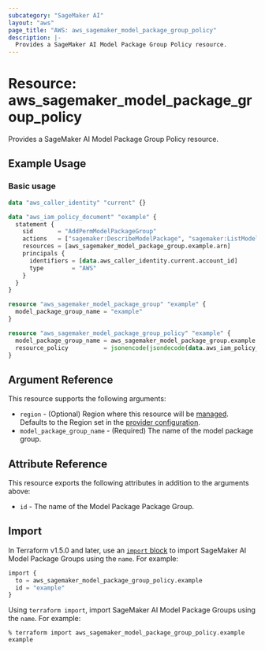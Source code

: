 ```yaml
---
subcategory: "SageMaker AI"
layout: "aws"
page_title: "AWS: aws_sagemaker_model_package_group_policy"
description: |-
  Provides a SageMaker AI Model Package Group Policy resource.
---
```


# Resource: aws_sagemaker_model_package_group_policy

Provides a SageMaker AI Model Package Group Policy resource.

## Example Usage

### Basic usage

```terraform
data "aws_caller_identity" "current" {}

data "aws_iam_policy_document" "example" {
  statement {
    sid       = "AddPermModelPackageGroup"
    actions   = ["sagemaker:DescribeModelPackage", "sagemaker:ListModelPackages"]
    resources = [aws_sagemaker_model_package_group.example.arn]
    principals {
      identifiers = [data.aws_caller_identity.current.account_id]
      type        = "AWS"
    }
  }
}

resource "aws_sagemaker_model_package_group" "example" {
  model_package_group_name = "example"
}

resource "aws_sagemaker_model_package_group_policy" "example" {
  model_package_group_name = aws_sagemaker_model_package_group.example.model_package_group_name
  resource_policy          = jsonencode(jsondecode(data.aws_iam_policy_document.example.json))
}
```

## Argument Reference

This resource supports the following arguments:

* `region` - (Optional) Region where this resource will be [managed](https://docs.aws.amazon.com/general/latest/gr/rande.html#regional-endpoints). Defaults to the Region set in the [provider configuration](https://registry.terraform.io/providers/hashicorp/aws/latest/docs#aws-configuration-reference).
* `model_package_group_name` - (Required) The name of the model package group.

## Attribute Reference

This resource exports the following attributes in addition to the arguments above:

* `id` - The name of the Model Package Package Group.

## Import

In Terraform v1.5.0 and later, use an [`import` block](https://developer.hashicorp.com/terraform/language/import) to import SageMaker AI Model Package Groups using the `name`. For example:

```terraform
import {
  to = aws_sagemaker_model_package_group_policy.example
  id = "example"
}
```

Using `terraform import`, import SageMaker AI Model Package Groups using the `name`. For example:

```console
% terraform import aws_sagemaker_model_package_group_policy.example example
```
